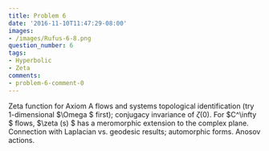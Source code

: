 ```yaml
---
title: Problem 6
date: '2016-11-10T11:47:29-08:00'
images:
- /images/Rufus-6-8.png
question_number: 6
tags:
- Hyperbolic
- Zeta
comments:
- problem-6-comment-0
---
```

Zeta function for Axiom A flows and systems topological identification (try
1-dimensional $\Omega $ first); conjugacy invariance of $\zeta (0)$. For
$C^\infty $ flows, $\zeta (s) $ has a meromorphic extension to the complex
plane. Connection with Laplacian vs. geodesic results; automorphic forms.
Anosov actions.

